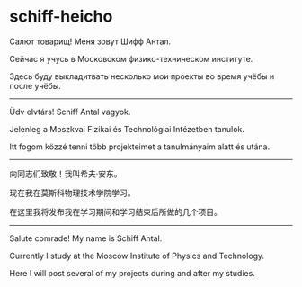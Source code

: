 # schiff-heicho
Салют товарищ! 
Меня зовут Шифф Антал. 

Сейчас я учусь в Московском физико-техническом институте. 

Здесь буду выкладитвать несколько мои проекты во время учёбы и после учёбы.

---
Üdv elvtárs! 
Schiff Antal vagyok. 

Jelenleg a Moszkvai Fizikai és Technológiai Intézetben tanulok. 

Itt fogom közzé tenni több projekteimet a tanulmányaim alatt és utána.

---
向同志们致敬！我叫希夫·安东。

现在我在莫斯科物理技术学院学习。

在这里我将发布我在学习期间和学习结束后所做的几个项目。

---
Salute comrade! 
My name is Schiff Antal. 

Currently I study at the Moscow Institute of Physics and Technology. 

Here I will post several of my projects during and after my studies.
